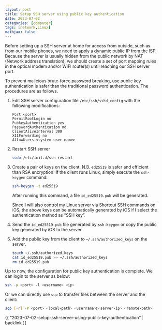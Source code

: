 ```yaml
---
layout: post
title: Setup SSH server using public key authentication
date: 2023-07-02
categories: [computer]
tags: [network,Linux]
mathjax: false
---
```


Before setting up a SSH server at home for access from outside, such as from our mobile phones, we need to apply a dynamic public IP from the ISP. Because the server is usually hidden from the public network by NAT (Network address translation), we should create a set of port mapping rules in the optical modem and/or WIFI router(s) until reaching our SSH server port.

To prevent malicious brute-force password breaking, use public key authentication is safer than the traditional password authentication. The procedures are as follows.

1.  Edit SSH server configuration file `/etc/ssh/sshd_config` with the following modifications:
    
    ```text
    Port <port>
    PermitRootLogin no
    PubkeyAuthentication yes
    PasswordAuthentication no
    ClientAliveInterval 300
    X11Forwarding no
    AllowUsers <system-user-name>
    ```
2.  Restart SSH server
    
    ```bash
    sudo /etc/init.d/ssh restart
    ```
3.  Create a pair of keys on the client. N.B. `ed25519` is safer and efficient than RSA encryption. If the client runs Linux, simply execute the `ssh-keygen` command:
    
    ```bash
    ssh-keygen -t ed25519
    ```
    
    After running this command, a file `id_ed25519.pub` will be generated.
    
    Since I will also control my Linux server via Shortcut SSH commands on iOS, the above keys can be automatically generated by iOS if I select the authentication method as &ldquo;SSH key&rdquo;.
4.  Send the `id_ed25519.pub` file generated by `ssh-keygen` or copy the public key generated by iOS to the server.
5.  Add the public key from the client to `~/.ssh/authorized_keys` on the server.
    
    ```bash
    touch ~/.ssh/authorized_keys
    cat id_ed25519.pub >> ~/.ssh/authorized_keys
    rm id_ed25519.pub
    ```

Up to now, the configuration for public key authentication is complete. We can login to the server as below:

```bash
ssh -p <port> -l <username> <ip>
```

Or we can directly use `scp` to transfer files between the server and the client:

```bash
scp [-r] -P <port> <local-path> <username>@<server-ip>:<remote-path>
```

{{ "2023-07-02-setup-ssh-server-using-public-key-authentication" | backlink }}
